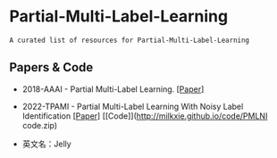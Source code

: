 # Partial-Multi-Label-Learning
    A curated list of resources for Partial-Multi-Label-Learning
## Papers & Code
* 2018-AAAI - Partial Multi-Label Learning. [[Paper]](https://aaai.org/papers/11644-partial-multi-label-learning/)
- 2022-TPAMI - Partial Multi-Label Learning With Noisy Label Identification [[Paper]](https://ieeexplore.ieee.org/abstract/document/9354590) [[Code]](http://milkxie.github.io/code/PMLNI code.zip)
* 英文名：Jelly
